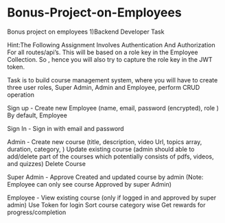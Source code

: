 # Bonus-Project-on-Employees
Bonus project on employees
1)Backend Developer Task
   
Hint:The Following Assignment Involves Authentication And Authorization For all routes/api’s. This will be based on a role key in the Employee Collection. So , hence you will also try to capture the role key in the JWT token.


Task is to build course management system, where you will have to create three user roles, Super Admin, Admin and Employee, perform CRUD operation 

 Sign up - 
Create new Employee (name, email, password (encrypted), role )
By default, Employee

 Sign In - 
Sign in with email and password

 Admin - 
Create new course (title, description, video Url, topics array, duration, category, )
Update existing course (admin should able to add/delete part of the courses which potentially consists of pdfs, videos, and quizzes)
Delete Course

 Super Admin - 
Approve Created and updated course by admin (Note: Employee can only see course Approved by super Admin)

 Employee - 
View existing course (only if logged in and approved by super admin)
Use Token for login
Sort course category wise
Get rewards for progress/completion



